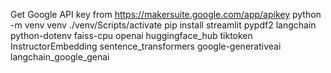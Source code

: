 Get Google API key from https://makersuite.google.com/app/apikey
python -m venv venv
./venv/Scripts/activate
pip install streamlit pypdf2 langchain python-dotenv faiss-cpu openai huggingface_hub tiktoken InstructorEmbedding sentence_transformers google-generativeai langchain_google_genai
